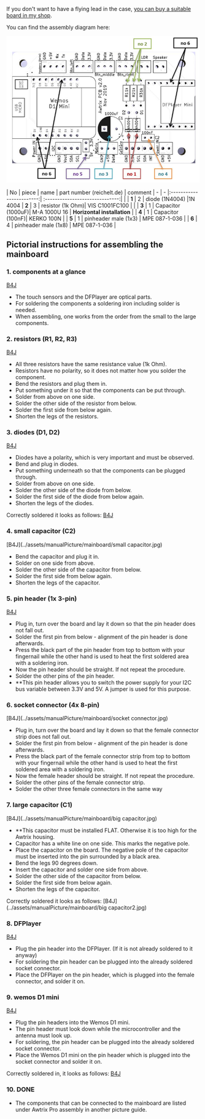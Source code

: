If you don't want to have a flying lead in the case, [you can buy a suitable board in my shop](https://blueforcer.de/shop/).

You can find the assembly diagram here:


![B4J](../assets/pcb.jpg)

| No | piece | name | part number (reichelt.de) | comment
| - | - |:------------------------:| :------------------------------:| |
| **1** | 2 | diode (1N4004) |1N 4004
| **2** | 3 | resistor (1k Ohm)| VIS C1001FC100 | |
| **3** | 1 | Capacitor (1000uF)| M-A 1000U 16 | **Horizontal installation** |
| **4** | 1 | Capacitor (100nF)| KERKO 100N |
| **5** | 1 | pinheader male (1x3) | MPE 087-1-036 |
| **6** | 4 | pinheader male (1x8) | MPE 087-1-036 | 

## Pictorial instructions for assembling the mainboard

### 1. components at a glance
[B4J](../assets/manualPicture/mainboard/overview.jpg)
- The touch sensors and the DFPlayer are optical parts.
- For soldering the components a soldering iron including solder is needed.
- When assembling, one works from the order from the small to the large components.

### 2. resistors (R1, R2, R3)
[B4J](../assets/manualPicture/mainboard/resistors.jpg)
- All three resistors have the same resistance value (1k Ohm).
- Resistors have no polarity, so it does not matter how you solder the component.
- Bend the resistors and plug them in.
- Put something under it so that the components can be put through.
- Solder from above on one side.
- Solder the other side of the resistor from below.
- Solder the first side from below again.
- Shorten the legs of the resistors.

### 3. diodes (D1, D2)
[B4J](../assets/manualPicture/mainboard/diodes.jpg)
- Diodes have a polarity, which is very important and must be observed.
- Bend and plug in diodes.
- Put something underneath so that the components can be plugged through.
- Solder from above on one side.
- Solder the other side of the diode from below.
- Solder the first side of the diode from below again.
- Shorten the legs of the diodes.

Correctly soldered it looks as follows:
[B4J](../assets/manualPicture/mainboard/diodes2.jpg)

### 4. small capacitor (C2)
[B4J](../assets/manualPicture/mainboard/small capacitor.jpg)
- Bend the capacitor and plug it in.
- Solder on one side from above.
- Solder the other side of the capacitor from below.
- Solder the first side from below again.
- Shorten the legs of the capacitor.

### 5. pin header (1x 3-pin)
[B4J](../assets/manualPicture/mainboard/pinboard3pin.jpg)
- Plug in, turn over the board and lay it down so that the pin header does not fall out.
- Solder the first pin from below - alignment of the pin header is done afterwards.
- Press the black part of the pin header from top to bottom with your fingernail while the other hand is used to heat the first soldered area with a soldering iron.
- Now the pin header should be straight. If not repeat the procedure.
- Solder the other pins of the pin header.
- **This pin header allows you to switch the power supply for your I2C bus variable between 3.3V and 5V. A jumper is used for this purpose.

### 6. socket connector (4x 8-pin)
[B4J](../assets/manualPicture/mainboard/socket connector.jpg)
- Plug in, turn over the board and lay it down so that the female connector strip does not fall out.
- Solder the first pin from below - alignment of the pin header is done afterwards.
- Press the black part of the female connector strip from top to bottom with your fingernail while the other hand is used to heat the first soldered area with a soldering iron.
- Now the female header should be straight. If not repeat the procedure.
- Solder the other pins of the female connector strip.
- Solder the other three female connectors in the same way

### 7. large capacitor (C1)
[B4J](../assets/manualPicture/mainboard/big capacitor.jpg)
- **This capacitor must be installed FLAT. Otherwise it is too high for the Awtrix housing.
- Capacitor has a white line on one side. This marks the negative pole.
- Place the capacitor on the board. The negative pole of the capacitor must be inserted into the pin surrounded by a black area.
- Bend the legs 90 degrees down.
- Insert the capacitor and solder one side from above.
- Solder the other side of the capacitor from below.
- Solder the first side from below again.
- Shorten the legs of the capacitor.

Correctly soldered it looks as follows:
[B4J](../assets/manualPicture/mainboard/big capacitor2.jpg)

### 8. DFPlayer
[B4J](../assets/manualPicture/mainboard/dfPlayer.jpg)
- Plug the pin header into the DFPlayer. (If it is not already soldered to it anyway)
- For soldering the pin header can be plugged into the already soldered socket connector.
- Place the DFPlayer on the pin header, which is plugged into the female connector, and solder it on.

### 9. wemos D1 mini
[B4J](../assets/manualPicture/mainboard/wemos.jpg)
- Plug the pin headers into the Wemos D1 mini.
- The pin header must look down while the microcontroller and the antenna must look up.
- For soldering, the pin header can be plugged into the already soldered socket connector.
- Place the Wemos D1 mini on the pin header which is plugged into the socket connector and solder it on.

Correctly soldered in, it looks as follows:
[B4J](../assets/manualPicture/mainboard/wemos2.jpg)

### 10. DONE
- The components that can be connected to the mainboard are listed under Awtrix Pro assembly in another picture guide.
